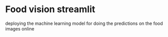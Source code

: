 # Food vision streamlit
 deploying the machine learning model for doing the predictions on the food images online 
